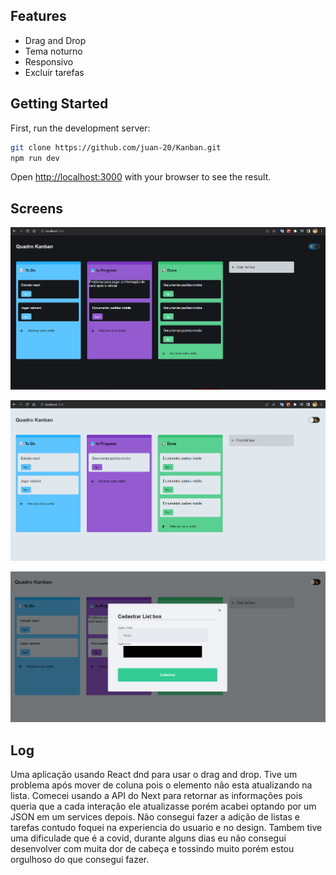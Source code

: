 ## Features

- Drag and Drop
- Tema noturno
-  Responsivo
- Excluir tarefas

## Getting Started

First, run the development server:

```bash
git clone https://github.com/juan-20/Kanban.git
npm run dev
```
Open [http://localhost:3000](http://localhost:3000) with your browser to see the result.
## Screens

[![dark mode](https://github.com/juan-20/Kanban/blob/main/src/assets/readme/dark-mode.gif?raw=true "dark mode")](https://github.com/juan-20/Kanban/blob/main/src/assets/readme/dark-mode.gif?raw=true "dark mode")

[![validation](https://github.com/juan-20/Kanban/blob/main/src/assets/readme/validation.gif?raw=true "validation")](https://github.com/juan-20/Kanban/blob/main/src/assets/readme/validation.gif?raw=true "validation")

[![modal](https://github.com/juan-20/Kanban/blob/main/src/assets/readme/modallistbox.png?raw=true "modal")](https://github.com/juan-20/Kanban/blob/main/src/assets/readme/modallistbox.png?raw=true "modal")

## Log
Uma aplicação usando React dnd para usar o drag and drop. Tive um problema  após mover de coluna pois o elemento não esta atualizando na lista. Comecei usando a API do Next para retornar as informações pois queria que a cada interação ele atualizasse porém acabei optando por um JSON em um services depois. Não consegui fazer a adição de listas e tarefas contudo foquei na experiencia do usuario e no design. Tambem tive uma dificulade que é a covid, durante alguns dias eu não consegui desenvolver com muita dor de cabeça e tossindo muito porém estou orgulhoso do que consegui fazer.
